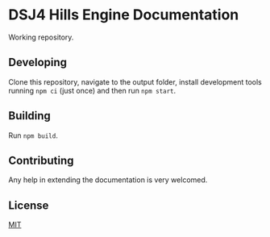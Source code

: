 # DSJ4 Hills Engine Documentation

Working repository.

## Developing

Clone this repository, navigate to the output folder, install development tools running `npm ci` (just once) and then run `npm start`.

## Building

Run `npm build`.

## Contributing

Any help in extending the documentation is very welcomed.

## License

[MIT](https://opensource.org/licenses/MIT)
